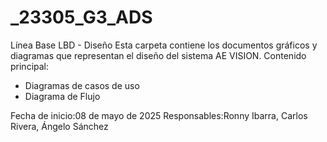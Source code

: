 # _23305_G3_ADS

Línea Base LBD - Diseño
Esta carpeta contiene los documentos gráficos y diagramas que representan el diseño del sistema AE VISION.
Contenido principal:


* Diagramas de casos de uso
* Diagrama de Flujo


Fecha de inicio:08 de mayo de 2025
Responsables:Ronny Ibarra, Carlos Rivera, Ángelo Sánchez
